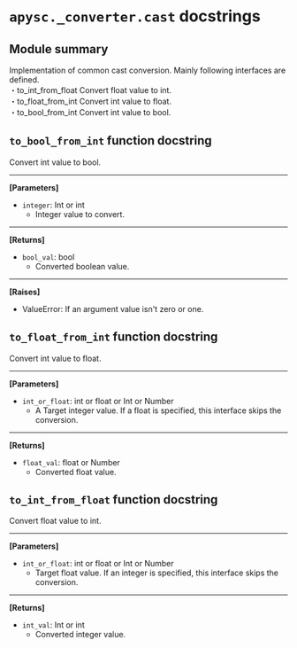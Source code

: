 # `apysc._converter.cast` docstrings

## Module summary

Implementation of common cast conversion. Mainly following interfaces are defined. <br>・to_int_from_float Convert float value to int. <br>・to_float_from_int Convert int value to float. <br>・to_bool_from_int Convert int value to bool.

## `to_bool_from_int` function docstring

Convert int value to bool.<hr>

**[Parameters]**

- `integer`: Int or int
  - Integer value to convert.

<hr>

**[Returns]**

- `bool_val`: bool
  - Converted boolean value.

<hr>

**[Raises]**

- ValueError: If an argument value isn't zero or one.

## `to_float_from_int` function docstring

Convert int value to float.<hr>

**[Parameters]**

- `int_or_float`: int or float or Int or Number
  - A Target integer value. If a float is specified, this interface skips the conversion.

<hr>

**[Returns]**

- `float_val`: float or Number
  - Converted float value.

## `to_int_from_float` function docstring

Convert float value to int.<hr>

**[Parameters]**

- `int_or_float`: int or float or Int or Number
  - Target float value. If an integer is specified, this interface skips the conversion.

<hr>

**[Returns]**

- `int_val`: Int or int
  - Converted integer value.